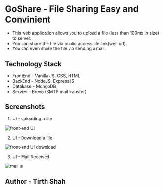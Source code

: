 # GoShare - File Sharing Easy and Convinient

- This web application allows you to upload a file (less than 100mb in size) to server.
- You can share the file via public accessible link(web url).
- You can even share the file via sending a mail.

## Technology Stack
- FrontEnd - Vanilla JS, CSS, HTML
- BackEnd - NodeJS, ExpressJS
- Database - MongoDB
- Servies - Brevo (SMTP mail transfer)

## Screenshots

1. UI - uploading a file
   
![front-end UI](https://github.com/ShaTir24/GoShare/assets/91952126/1cedc1c9-8f46-4aa2-9087-217567de6294)

2. UI - Download a file

![front-end UI download](https://github.com/ShaTir24/GoShare/assets/91952126/fefa5ae0-94aa-45b8-a338-08268cce7f23)

3. UI - Mail Received

![mail ui](https://github.com/ShaTir24/GoShare/assets/91952126/5b7e5cf1-ad34-4370-a61f-db31a7cc822e)

## Author - Tirth Shah
